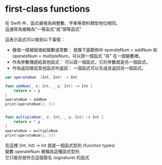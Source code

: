 # first-class functions

在 Swift 中，函式被視為與整數、字串等資料類型地位相同。  
這通常為被稱為"一等函式"或"頭等函式"

這表示函式可以做到以下事情：

- 像值一樣被賦值給變數或常數： 就像下面範例中 operateNum = addNum 和 operateNum = multipleNum，可以把一個函式 "存" 在一個變數裡。
- 作為參數傳遞給其他函式： 可以寫一個函式，它的參數就是另一個函式。
- 作為返回值從其他函式中返回： 一個函式可以生成並返回另一個函式。

```swift
var operateNum: (Int, Int) -> Int

func addNum(_ x: Int, _ y: Int) -> Int {
    return x + y
}
operateNum = addNum
print(operateNum(2, 5))


func multipleNum(_ x: Int, _ y: Int) -> Int {
    return x * y
}
operateNum = multipleNum
print(operateNum(2, 5))
```

在這裡 (Int, Int) -> Int 就是一個函式型別 (function types)  
變數 operateNum 被稱為這種函式型別  
它只能存放符合這個簽名 (signature) 的函式
